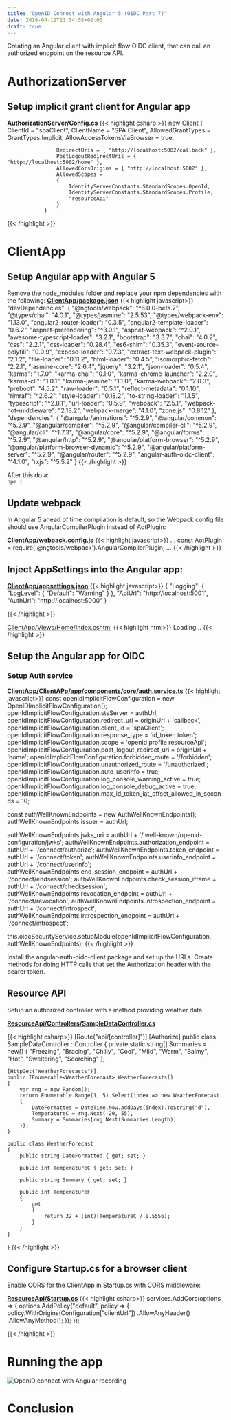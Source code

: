 ```yaml
---
title: "OpenID Connect with Angular 5 (OIDC Part 7)"
date: 2018-04-12T21:54:58+02:00
draft: true
---
```


Creating an Angular client with implicit flow OIDC client, that can call an authorized endpoint on the resource API.

# AuthorizationServer

## Setup implicit grant client for Angular app

**AuthorizationServer/Config.cs**
{{< highlight csharp >}}
                new Client
                {
                    ClientId = "spaClient",
                    ClientName = "SPA Client",
                    AllowedGrantTypes = GrantTypes.Implicit,
                    AllowAccessTokensViaBrowser = true,

                    RedirectUris = { "http://localhost:5002/callback" },
                    PostLogoutRedirectUris = { "http://localhost:5002/home" },
                    AllowedCorsOrigins = { "http://localhost:5002" },
                    AllowedScopes =
                    {
                        IdentityServerConstants.StandardScopes.OpenId,
                        IdentityServerConstants.StandardScopes.Profile, 
                        "resourceApi"
                    }
                }
{{< /highlight >}}

# ClientApp

## Setup Angular app with Angular 5

Remove the node_modules folder and replace your npm dependencies with the following:
[**ClientApp/package.json**](https://github.com/lydemann/oidc-angular-identityserver/blob/master/Solution%206%20-%20OIDC%20and%20Angular%20client/ClientApp/package.json)
{{< highlight javascript>}}
  "devDependencies": {
    "@ngtools/webpack": "^6.0.0-beta.7",
    "@types/chai": "4.0.1",
    "@types/jasmine": "2.5.53",
    "@types/webpack-env": "1.13.0",
    "angular2-router-loader": "0.3.5",
    "angular2-template-loader": "0.6.2",
    "aspnet-prerendering": "^3.0.1",
    "aspnet-webpack": "^2.0.1",
    "awesome-typescript-loader": "3.2.1",
    "bootstrap": "3.3.7",
    "chai": "4.0.2",
    "css": "2.2.1",
    "css-loader": "0.28.4",
    "es6-shim": "0.35.3",
    "event-source-polyfill": "0.0.9",
    "expose-loader": "0.7.3",
    "extract-text-webpack-plugin": "2.1.2",
    "file-loader": "0.11.2",
    "html-loader": "0.4.5",
    "isomorphic-fetch": "2.2.1",
    "jasmine-core": "2.6.4",
    "jquery": "3.2.1",
    "json-loader": "0.5.4",
    "karma": "1.7.0",
    "karma-chai": "0.1.0",
    "karma-chrome-launcher": "2.2.0",
    "karma-cli": "1.0.1",
    "karma-jasmine": "1.1.0",
    "karma-webpack": "2.0.3",
    "preboot": "4.5.2",
    "raw-loader": "0.5.1",
    "reflect-metadata": "0.1.10",
    "rimraf": "^2.6.2",
    "style-loader": "0.18.2",
    "to-string-loader": "1.1.5",
    "typescript": "^2.8.1",
    "url-loader": "0.5.9",
    "webpack": "2.5.1",
    "webpack-hot-middleware": "2.18.2",
    "webpack-merge": "4.1.0",
    "zone.js": "0.8.12"
  },
  "dependencies": {
    "@angular/animations": "^5.2.9",
    "@angular/common": "^5.2.9",
    "@angular/compiler": "^5.2.9",
    "@angular/compiler-cli": "^5.2.9",
    "@angular/cli": "^1.7.3",
    "@angular/core": "^5.2.9",
    "@angular/forms": "^5.2.9",
    "@angular/http": "^5.2.9",
    "@angular/platform-browser": "^5.2.9",
    "@angular/platform-browser-dynamic": "^5.2.9",
    "@angular/platform-server": "^5.2.9",
    "@angular/router": "^5.2.9",
    "angular-auth-oidc-client": "^4.1.0",
    "rxjs": "^5.5.2"
  }
{{< /highlight >}}

After this do a:\
``npm i``


## Update webpack

In Angular 5 ahead of time compilation is default, so the Webpack config file should use AngularCompilerPlugin instead of AotPlugin:

[**ClientApp/webpack.config.js**](https://github.com/lydemann/oidc-angular-identityserver/blob/master/Solution%206%20-%20OIDC%20and%20Angular%20client/ClientApp/webpack.config.js)
{{< highlight javascript>}}
...
const AotPlugin = require('@ngtools/webpack').AngularCompilerPlugin;
...
{{< /highlight >}}

## Inject AppSettings into the Angular app:

[**ClientApp/appsettings.json**](https://github.com/lydemann/oidc-angular-identityserver/blob/master/Solution%206%20-%20OIDC%20and%20Angular%20client/ClientApp/appsettings.json)
{{< highlight javascript>}}
{
    "Logging": {
        "LogLevel": {
            "Default": "Warning"
        }
    },
    "ApiUrl": "http://localhost:5001",
    "AuthUrl": "http://localhost:5000"
}

{{< /highlight >}}

[ClientApp/Views/Home/Index.cshtml](https://github.com/lydemann/oidc-angular-identityserver/blob/master/Solution%206%20-%20OIDC%20and%20Angular%20client/ClientApp/Views/Home/Index.cshtml)
{{< highlight html>}}
<app asp-prerender-module="ClientApp/dist/main-server"
     asp-prerender-data='new {
        apiUrl = Model.ApiUrl,
        authUrl = Model.AuthUrl
      }'>Loading...</app>
{{< /highlight >}}



## Setup the Angular app for OIDC

### Setup Auth service

[**ClientApp/ClientAPp/app/components/core/auth.service.ts**](https://github.com/lydemann/oidc-angular-identityserver/blob/master/Solution%206%20-%20OIDC%20and%20Angular%20client/ClientApp/ClientApp/app/components/core/auth.service.ts)
{{< highlight javascript>}}
const openIdImplicitFlowConfiguration = new OpenIDImplicitFlowConfiguration();
openIdImplicitFlowConfiguration.stsServer = authUrl,
openIdImplicitFlowConfiguration.redirect_url = originUrl + 'callback',
openIdImplicitFlowConfiguration.client_id = 'spaClient';
openIdImplicitFlowConfiguration.response_type = 'id_token token';
openIdImplicitFlowConfiguration.scope = 'openid profile resourceApi';
openIdImplicitFlowConfiguration.post_logout_redirect_uri = originUrl + 'home';
openIdImplicitFlowConfiguration.forbidden_route = '/forbidden';
openIdImplicitFlowConfiguration.unauthorized_route = '/unauthorized';
openIdImplicitFlowConfiguration.auto_userinfo = true;
openIdImplicitFlowConfiguration.log_console_warning_active = true;
openIdImplicitFlowConfiguration.log_console_debug_active = true;
openIdImplicitFlowConfiguration.max_id_token_iat_offset_allowed_in_seconds = 10;

const authWellKnownEndpoints = new AuthWellKnownEndpoints();
authWellKnownEndpoints.issuer = authUrl;
    
authWellKnownEndpoints.jwks_uri = authUrl + '/.well-known/openid-configuration/jwks';
authWellKnownEndpoints.authorization_endpoint = authUrl + '/connect/authorize';
authWellKnownEndpoints.token_endpoint = authUrl + '/connect/token';
authWellKnownEndpoints.userinfo_endpoint = authUrl + '/connect/userinfo';
authWellKnownEndpoints.end_session_endpoint = authUrl + '/connect/endsession';
authWellKnownEndpoints.check_session_iframe = authUrl + '/connect/checksession';
authWellKnownEndpoints.revocation_endpoint = authUrl + '/connect/revocation';
authWellKnownEndpoints.introspection_endpoint = authUrl + '/connect/introspect';
authWellKnownEndpoints.introspection_endpoint = authUrl + '/connect/introspect';

this.oidcSecurityService.setupModule(openIdImplicitFlowConfiguration, authWellKnownEndpoints);
{{< /highlight >}}



Install the angular-auth-oidc-client package and set up the URLs. Create methods for doing HTTP calls that set the Authorization header with the bearer token.

## Resource API
Setup an authorized controller with a method providing weather data.

[**ResourceApi/Controllers/SampleDataController.cs**](https://github.com/lydemann/oidc-angular-identityserver/blob/master/Solution%206%20-%20OIDC%20and%20Angular%20client/ResourceApi/Controllers/SampleDataController.cs)

{{< highlight csharp>}}
[Route("api/[controller]")]
[Authorize]
public class SampleDataController : Controller
{
    private static string[] Summaries = new[]
    {
        "Freezing", "Bracing", "Chilly", "Cool", "Mild", "Warm", "Balmy", "Hot", "Sweltering", "Scorching"
    };

    [HttpGet("WeatherForecasts")]
    public IEnumerable<WeatherForecast> WeatherForecasts()
    {
        var rng = new Random();
        return Enumerable.Range(1, 5).Select(index => new WeatherForecast
        {
            DateFormatted = DateTime.Now.AddDays(index).ToString("d"),
            TemperatureC = rng.Next(-20, 55),
            Summary = Summaries[rng.Next(Summaries.Length)]
        });
    }

    public class WeatherForecast
    {
        public string DateFormatted { get; set; }

        public int TemperatureC { get; set; }

        public string Summary { get; set; }

        public int TemperatureF
        {
            get
            {
                return 32 + (int)(TemperatureC / 0.5556);
            }
        }
    }
}
{{< /highlight >}}

## Configure Startup.cs for a browser client

Enable CORS for the ClientApp in Startup.cs with CORS middleware:

[**ResourceApi/Startup.cs**](https://github.com/lydemann/oidc-angular-identityserver/blob/master/Solution%206%20-%20OIDC%20and%20Angular%20client/ResourceApi/Startup.cs)
{{< highlight csharp>}}
            services.AddCors(options =>
            {
                options.AddPolicy("default", policy =>
                {
                    policy.WithOrigins(Configuration["clientUrl"])
                        .AllowAnyHeader()
                        .AllowAnyMethod();
                });
            });

{{< /highlight >}}

# Running the app

![OpenID connect with Angular recording](/images/openid-connect/oidc-with-angular.gif)

# Conclusion



